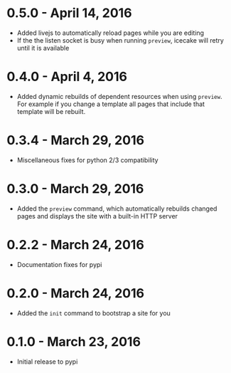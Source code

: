 # 0.5.0 - April 14, 2016

- Added livejs to automatically reload pages while you are editing
- If the the listen socket is busy when running `preview`, icecake will retry
  until it is available

# 0.4.0 - April 4, 2016

- Added dynamic rebuilds of dependent resources when using `preview`. For
  example if you change a template all pages that include that template will be
  rebuilt.

# 0.3.4 - March 29, 2016

- Miscellaneous fixes for python 2/3 compatibility

# 0.3.0 - March 29, 2016

- Added the `preview` command, which automatically rebuilds changed pages and
  displays the site with a built-in HTTP server

# 0.2.2 - March 24, 2016

- Documentation fixes for pypi

# 0.2.0 - March 24, 2016

- Added the `init` command to bootstrap a site for you

# 0.1.0 - March 23, 2016

- Initial release to pypi
